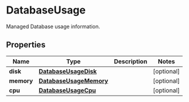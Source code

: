 

# DatabaseUsage

Managed Database usage information.

## Properties

| Name | Type | Description | Notes |
|------------ | ------------- | ------------- | -------------|
|**disk** | [**DatabaseUsageDisk**](DatabaseUsageDisk.md) |  |  [optional] |
|**memory** | [**DatabaseUsageMemory**](DatabaseUsageMemory.md) |  |  [optional] |
|**cpu** | [**DatabaseUsageCpu**](DatabaseUsageCpu.md) |  |  [optional] |



